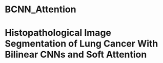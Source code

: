 # BCNN_Attention
# Histopathological Image Segmentation of Lung Cancer With Bilinear CNNs and Soft Attention
